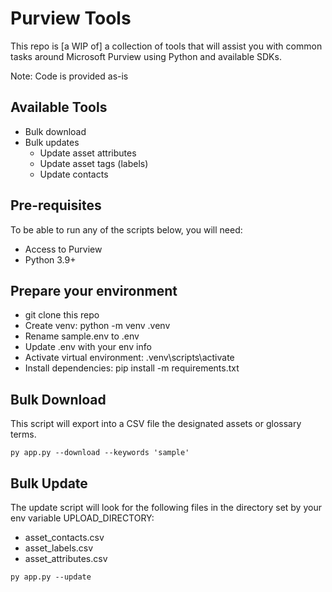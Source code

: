 # Purview Tools

This repo is [a WIP of] a collection of tools that will assist you with common tasks around Microsoft Purview using Python and available SDKs.

Note: Code is provided as-is

## Available Tools

* Bulk download
* Bulk updates
    * Update asset attributes
    * Update asset tags (labels)
    * Update contacts

## Pre-requisites

To be able to run any of the scripts below, you will need:

* Access to Purview
* Python 3.9+

## Prepare your environment

* git clone this repo
* Create venv: python -m venv .venv
* Rename sample.env to .env
* Update .env with your env info
* Activate virtual environment: .venv\scripts\activate
* Install dependencies: pip install -m requirements.txt

## Bulk Download

This script will export into a CSV file the designated assets or glossary terms.

```
py app.py --download --keywords 'sample'
```

## Bulk Update

The update script will look for the following files in the directory set by your env variable UPLOAD_DIRECTORY:
* asset_contacts.csv
* asset_labels.csv
* asset_attributes.csv

```
py app.py --update
```
